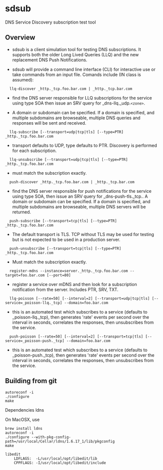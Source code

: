 # sdsub
DNS Service Discovery subscription test tool

## Overview

* sdsub is a client simulation tool for testing DNS subscriptions. It supports both the older Long Lived Queries (LLQ) and the new replacement DNS Push Notifications.

* sdsub will provide a command line interface (CLI) for interactive use or take commands from an input file. Comands include (IN class is assumed):

```
  llq-discover _http._tcp.foo.bar.com | _http._tcp.bar.com
```

* find the DNS server responsible for LLQ subscriptions for the service using type SOA then issue an SRV query for _dns-llq._udp.`<zone>`.

* A domain or subdomain can be specified. If a domain is specified, and multiple subdomains are browseable, multiple DNS queries and responses will be sent and received.
     
```
  llq-subscribe [--transport=udp|tcp|tls] [--type=PTR] _http._tcp.foo.bar.com
```

* transport defaults to UDP, type defaults to PTR. Discovery is performed for each subscription.

```
  llq-unsubscribe [--transport=udp|tcp|tls] [--type=PTR] _http._tcp.foo.bar.com
```

* must match the subscription exactly.

```
  push-discover _http._tcp.foo.bar.com | _http._tcp.bar.com
```

* find the DNS server responsible for push notifications for the service using type SOA, then issue an SRV query for _dns-push-tls._tcp.<zone>.
     A domain or subdomain can be specified. If a domain is specified, and multiple subdomains are browseable, multiple DNS servers will be returned.

```
  push-subscribe [--transport=tcp|tls] [--type=PTR] _http._tcp.foo.bar.com
```

* The default transport is TLS. TCP without TLS may be used for testing but is not expected to be used in a production server.

```
  push-unsubscribe [--transport=tcp|tls] [--type=PTR] _http._tcp.foo.bar.com
```

* Must match the subscription exactly.

```
  register-mdns --instance=server._http._tcp.foo.bar.com --target=foo.bar.com [--port=80]
```
  
* register a service over mDNS and then look for a subscription notification from the server. Includes PTR, SRV, TXT.

```
  llq-poisson [--rate=50] [--interval=2] [--transport=udp|tcp|tls] [--service=_poisson-llq._tcp] --domain=foo.bar.com
```

* this is an automated test which subscribes to a service (defaults to _poisson-llq._tcp), then generates 'rate' events per second over the interval in seconds, correlates the responses, then unsubscribes from the service.

```
  push-poisson [--rate=50] [--interval=2] [--transport=tcp|tls] [--service=_poisson-push._tcp] --domain=foo.bar.com
```

* this is an automated test which subscribes to a service (defaults to _poisson-push._tcp), then generates 'rate' events per second over the interval in seconds, correlates the responses, then unsubscribes from the service.

## Building from git
```
autoreconf -i
./configure
make
```
Dependencies
ldns

On MacOSX, use
```
brew install ldns
autoreconf -i
./configure --with-pkg-config-path=/usr/local/Cellar/ldns/1.6.17_1/lib/pkgconfig
make

libedit
    LDFLAGS:  -L/usr/local/opt/libedit/lib
    CPPFLAGS: -I/usr/local/opt/libedit/include

```
